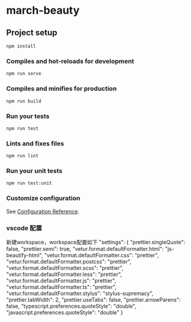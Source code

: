 # march-beauty

## Project setup
```
npm install
```

### Compiles and hot-reloads for development
```
npm run serve
```

### Compiles and minifies for production
```
npm run build
```

### Run your tests
```
npm run test
```

### Lints and fixes files
```
npm run lint
```

### Run your unit tests
```
npm run test:unit
```

### Customize configuration
See [Configuration Reference](https://cli.vuejs.org/config/).


### vscode 配置
新建workspace，workspace配置如下
"settings": {
		"prettier.singleQuote": false,
		"prettier.semi": true,
		"vetur.format.defaultFormatter.html": "js-beautify-html",
		"vetur.format.defaultFormatter.css": "prettier",
		"vetur.format.defaultFormatter.postcss": "prettier",
		"vetur.format.defaultFormatter.scss": "prettier",
		"vetur.format.defaultFormatter.less": "prettier",
		"vetur.format.defaultFormatter.js": "prettier",
		"vetur.format.defaultFormatter.ts": "prettier",
		"vetur.format.defaultFormatter.stylus": "stylus-supremacy",
		"prettier.tabWidth": 2,
		"prettier.useTabs": false,
		"prettier.arrowParens": false,
		"typescript.preferences.quoteStyle": "double",
		"javascript.preferences.quoteStyle": "double"
	}